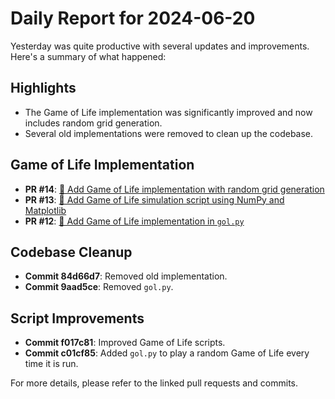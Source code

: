 # Daily Report for 2024-06-20

Yesterday was quite productive with several updates and improvements. Here's a summary of what happened:

## Highlights
- The Game of Life implementation was significantly improved and now includes random grid generation.
- Several old implementations were removed to clean up the codebase.

## Game of Life Implementation
- **PR #14**: [🚀 Add Game of Life implementation with random grid generation](https://github.com/PR-Pilot-AI/demo/pull/14)
- **PR #13**: [🚀 Add Game of Life simulation script using NumPy and Matplotlib](https://github.com/PR-Pilot-AI/demo/pull/13)
- **PR #12**: [🚀 Add Game of Life implementation in `gol.py`](https://github.com/PR-Pilot-AI/demo/pull/12)

## Codebase Cleanup
- **Commit 84d66d7**: Removed old implementation.
- **Commit 9aad5ce**: Removed `gol.py`.

## Script Improvements
- **Commit f017c81**: Improved Game of Life scripts.
- **Commit c01cf85**: Added `gol.py` to play a random Game of Life every time it is run.

For more details, please refer to the linked pull requests and commits.